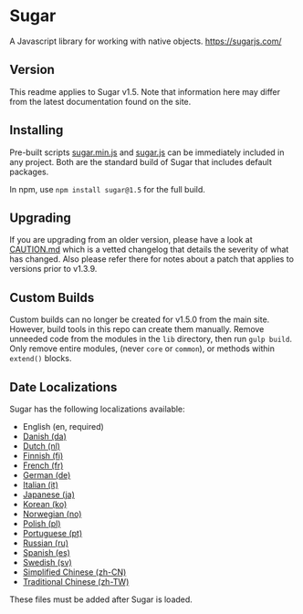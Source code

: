 # Sugar

A Javascript library for working with native objects.
https://sugarjs.com/

## Version

This readme applies to Sugar v1.5. Note that information here may differ from
the latest documentation found on the site.

## Installing

Pre-built scripts [sugar.min.js](sugar.min.js) and [sugar.js](sugar.js) can be
immediately included in any project. Both are the standard build of Sugar that
includes default packages.

In npm, use `npm install sugar@1.5` for the full build.

## Upgrading

If you are upgrading from an older version, please have a look at
[CAUTION.md](CAUTION.md) which is a vetted changelog that details the severity
of what has changed. Also please refer there for notes about a patch that
applies to versions prior to v1.3.9.

## Custom Builds

Custom builds can no longer be created for v1.5.0 from the main site. However,
build tools in this repo can create them manually. Remove unneeded code from
the modules in the `lib` directory, then run `gulp build`. Only remove entire
modules, (never `core` or `common`), or methods within `extend()` blocks.

## Date Localizations

Sugar has the following localizations available:

- English (en, required)
- [Danish (da)](lib/locales/da.js)
- [Dutch (nl)](lib/locales/nl.js)
- [Finnish (fi)](lib/locales/fi.js)
- [French (fr)](lib/locales/fr.js)
- [German (de)](lib/locales/de.js)
- [Italian (it)](lib/locales/it.js)
- [Japanese (ja)](lib/locales/ja.js)
- [Korean (ko)](lib/locales/ko.js)
- [Norwegian (no)](lib/locales/no.js)
- [Polish (pl)](lib/locales/pl.js)
- [Portuguese (pt)](lib/locales/pt.js)
- [Russian (ru)](lib/locales/ru.js)
- [Spanish (es)](lib/locales/es.js)
- [Swedish (sv)](lib/locales/sv.js)
- [Simplified Chinese (zh-CN)](lib/locales/zh-CN.js)
- [Traditional Chinese (zh-TW)](lib/locales/zh-TW.js)

These files must be added after Sugar is loaded.
